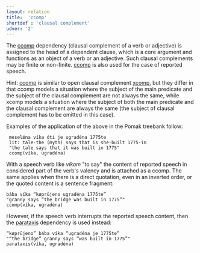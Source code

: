 ```yaml
---
layout: relation
title:  'ccomp'
shortdef : 'clausal complement'
udver: '2'
---
```


The [ccomp]() dependency (clausal complement of a verb or adjective) is assigned to the head of a dependent clause, which is a core argument and functions as an object of a verb or an adjective. Such clausal complements may be finite or non-finite. [ccomp]() is also used for the case of reported speech. 

Hint: [ccomp]() is similar to open clausal complement [xcomp](), but they differ in that ccomp models a situation where the subject of the main predicate and the subject of the clausal complement are not always the same, while xcomp models a situation where the subject of both the main predicate and the clausal complement are always the same (the subject of clausal complement has to be omitted in this case). 

Examples of the application of the above in the Pomak treebank follow:
 
~~~ sdparse
 meselǽna víka óti je ugradéna 1775te 
 lit: tale-the (myth) says that is she-built 1775-in 
 "the tale says that it was built in 1775" 
 ccomp(víka, ugradéna) 
~~~

With a speech verb like *víkom* "to say" the content of reported speech in considered part of the verb's valency and is attached as a ccomp. The same applies when there is a direct quotation, even in an inverted order, or the quoted content is a sentence fragment: 

~~~ sdparse
bába víka “køprǘjeno ugradéna 1775te” 
"granny says “the bridge was built in 1775”"
ccomp(víka, ugradéna)
~~~
    
 However, if the speech verb interrupts the reported speech content, then the [parataxis]() dependency is used instead:
    
 ~~~ sdparse
 “køprǘjeno” bába víka “ugradéna je 1775te” 
 "“the bridge” granny says “was built in 1775”"
 parataxis(víka, ugradéna)
 ~~~
    

<!-- Interlanguage links updated Ne 5. května 2024, 18:20:51 CEST -->
